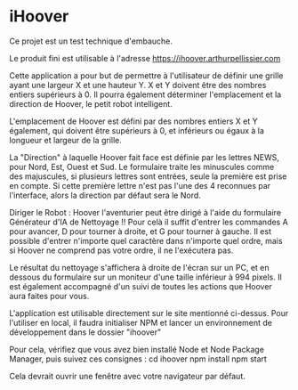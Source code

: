 # iHoover

Ce projet est un test technique d'embauche.

Le produit fini est utilisable à l'adresse https://ihoover.arthurpellissier.com

Cette application a pour but de permettre à l'utilisateur de définir une grille ayant une largeur X et une hauteur Y. X et Y doivent être des nombres entiers supérieurs à 0.
Il pourra également déterminer l'emplacement et la direction de Hoover, le petit robot intelligent.

L'emplacement de Hoover est défini par des nombres entiers X et Y également, qui doivent être supérieurs à 0, et inférieurs ou égaux à la longueur et largeur de la grille.

La "Direction" à laquelle Hoover fait face est définie par les lettres NEWS, pour Nord, Est, Ouest et Sud. Le formulaire traite les minuscules comme des majuscules, si plusieurs lettres sont entrées, seule la première est prise en compte. Si cette première lettre n'est pas l'une des 4 reconnues par l'interface, alors la direction par défaut sera le Nord.

Diriger le Robot :
Hoover l'aventurier peut être dirigé à l'aide du formulaire Générateur d'IA de Nettoyage !! Pour celà il suffit d'entrer les commandes A pour avancer, D pour tourner à droite, et G pour tourner à gauche. Il est possible d'entrer n'importe quel caractère dans n'importe quel ordre, mais si Hoover ne comprend pas votre ordre, il ne l'exécutera pas.

Le résultat du nettoyage s'affichera à droite de l'écran sur un PC, et en dessous du formulaire sur un moniteur d'une taille inférieur à 994 pixels.
Il est également accompagné d'un suivi de toutes les actions que Hoover aura faites pour vous.

L'application est utilisable directement sur le site mentionné ci-dessus. Pour l'utiliser en local, il faudra initialiser NPM et lancer un environnement de développement dans le dossier "ihoover"

Pour cela, vérifiez que vous avez bien installé Node et Node Package Manager, puis suivez ces consignes :
cd ihoover
npm install
npm start

Cela devrait ouvrir une fenêtre avec votre navigateur par défaut.
